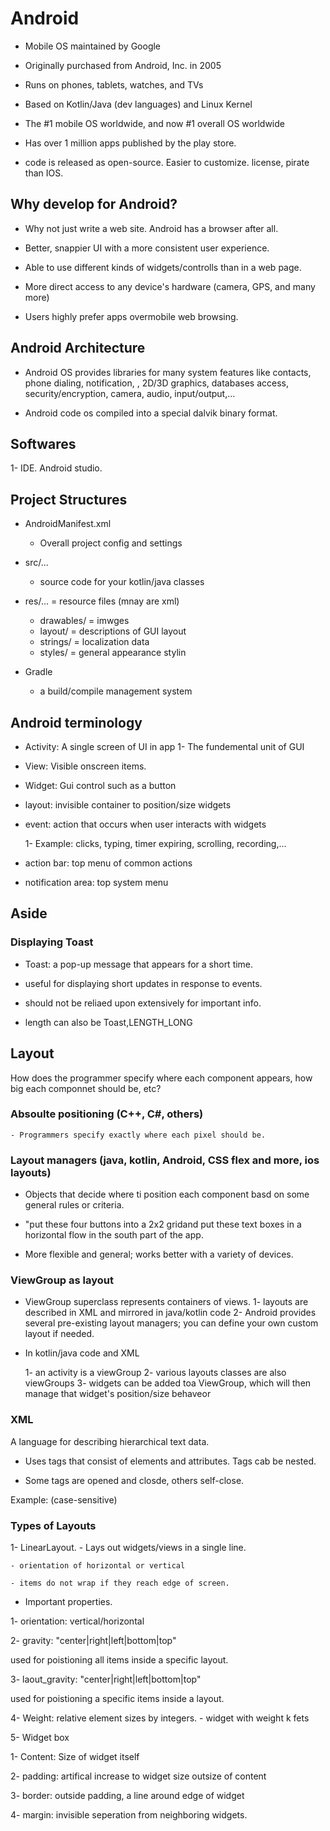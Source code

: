 # Android

- Mobile OS maintained by Google 

- Originally purchased from Android, Inc. in 2005

- Runs on phones, tablets, watches, and TVs

- Based on Kotlin/Java (dev languages) and Linux Kernel 

- The #1 mobile OS worldwide, and now #1 overall OS worldwide

- Has over 1 million apps published by the play store. 

- code is released as open-source. Easier to customize. license, pirate than IOS. 

## Why develop for Android?

- Why not just write a web site. Android has a browser after all. 

- Better, snappier UI with a more consistent user experience.

- Able to use different kinds of widgets/controlls than in a web page. 

- More direct access to any device's hardware (camera, GPS, and many more)

- Users highly prefer apps overmobile web browsing. 


## Android Architecture 

- Android OS provides libraries for many system features like contacts, phone dialing, notification, , 2D/3D graphics, databases access, security/encryption, camera, audio, input/output,...

- Android code os compiled into a special dalvik binary format.


## Softwares 

1- IDE. Android studio. 


## Project Structures

- AndroidManifest.xml 
    - Overall project config and settings 

- src/...

    - source code for your kotlin/java classes


- res/... = resource files (mnay are xml)
    - drawables/ = imwges
    - layout/ = descriptions of GUI layout
    - strings/ = localization data
    - styles/ = general appearance stylin

- Gradle 

    - a build/compile management system 


## Android terminology 


- Activity: A single screen of UI in app
    1- The fundemental unit of GUI

- View: Visible onscreen items.

 - Widget: Gui control such as a button 

 - layout: invisible container to position/size widgets

 - event: action that occurs when user interacts with widgets

    1- Example: clicks, typing, timer expiring, scrolling, recording,...


- action bar: top menu of common actions 

- notification area: top system menu 


## Aside 

### Displaying Toast 

- Toast: a pop-up message that appears for a short time. 

- useful for displaying short updates in response to events. 

- should not be reliaed upon extensively for important info. 

- length can also be Toast,LENGTH_LONG 

## Layout 

How does the programmer specify where each component appears, how big each componnet should be, etc? 

###  Absoulte positioning (C++, C#, others)

    - Programmers specify exactly where each pixel should be.
   
### Layout managers (java, kotlin, Android, CSS flex and more, ios layouts) 

-  Objects that decide where ti position each component basd on some general rules or criteria. 


- "put these four buttons into a 2x2 gridand put these text boxes in a horizontal flow in the south part of the app.
    
- More flexible and general; works better with a variety of devices. 

### ViewGroup as layout 

- ViewGroup superclass represents containers of views. 
    1- layouts are described in XML and mirrored in java/kotlin code 
    2- Android provides several pre-existing layout managers; you can define your own custom layout if needed.


- In kotlin/java code and XML 

    1- an activity is a viewGroup 
    2- various layouts classes are also viewGroups
    3- widgets can be added toa  ViewGroup, which will then manage that widget's position/size behaveor 



### XML 

A language for describing hierarchical text data. 

- Uses tags that consist of elements and attributes. Tags cab be nested. 

- Some tags are opened and closde, others self-close.


Example: (case-sensitive)

### Types of Layouts 


1- LinearLayout.
    - Lays out widgets/views in a single line. 

    - orientation of horizontal or vertical 

    - items do not wrap if they reach edge of screen. 

- Important properties.

1- orientation: vertical/horizontal 

2- gravity: "center|right|left|bottom|top"

used for poistioning all items inside a specific layout. 

3- laout_gravity: "center|right|left|bottom|top"

used for poistioning a specific items inside a layout. 

4- Weight: relative element sizes by integers. 
    - widget with weight k fets 



5- Widget box 

1- Content: Size of widget itself

2- padding: artifical increase to widget size outsize of content

3- border: outside padding, a line around edge of widget

4- margin: invisible seperation from neighboring widgets. 

